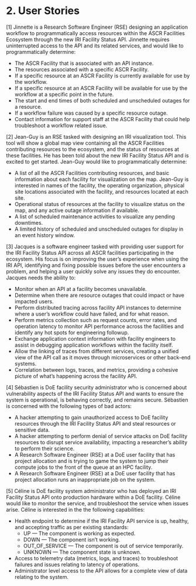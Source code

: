 # 2. User Stories 

[1] Jinnette is a Research Software Engineer (RSE) designing an application workflow to programmatically access resources within the ASCR Facilities Ecosystem through the new IRI Facility Status API.  Jinnette requires uninterrupted access to the API and its related services, and would like to programmatically determine:

* The ASCR Facility that is associated with an API instance.  
* The resources associated with a specific ASCR Facility.  
* If a specific resource at an ASCR Facility is currently available for use by the workflow.  
* If a specific resource at an ASCR Facility will be available for use by the workflow at a specific point in the future.  
* The start and end times of both scheduled and unscheduled outages for a resource.  
* If a workflow failure was caused by a specific resource outage.  
* Contact information for support staff at the ASCR Facility that could help troubleshoot a workflow related issue.

[2] Jean-Guy is an RSE tasked with designing an IRI visualization tool.  This tool will show a global map view containing all the ASCR Facilities contributing resources to the ecosystem, and the status of resources at these facilities.  He has been told about the new IRI Facility Status API and is excited to get started.  Jean-Guy would like to programmatically determine:

* A list of all the ASCR Facilities contributing resources, and basic information about each facility for visualization on the map.  Jean-Guy is interested in names of the facility, the operating organization, physical site locations associated with the facility, and resources located at each site.  
* Operational status of resources at the facility to visualize status on the map, and any active outage information if available.  
* A list of scheduled maintenance activities to visualize any pending downtimes.  
* A limited history of scheduled and unscheduled outages for display in an event history window.

[3] Jacques is a software engineer tasked with providing user support for the IRI Facility Status API across all ASCR facilities participating in the ecosystem.  His focus is on improving the user’s experience when using the IRI API, identifying and fixing possible issues before the user encounters a problem, and helping a user quickly solve any issues they do encounter.  Jacques needs the ability to:

* Monitor when an API at a facility becomes unavailable.  
* Determine when there are resource outages that could impact or have impacted users.  
* Perform distributed tracing across facility API instances to determine where a user’s workflow could have failed, and for what reason.  
* Perform metrics collection such as request counts, error rates, and operation latency to monitor API performance across the facilities and identify any hot spots for engineering followup.  
* Exchange application context information with facility engineers to assist in debugging application workflows within the facility itself.  
* Allow the linking of traces from different services, creating a unified view of the API call as it moves through microservices or other back-end systems.  
* Correlation between logs, traces, and metrics, providing a cohesive picture of what’s happening across the facility API.

[4] Sébastien is DoE facility security administrator who is concerned about vulnerability aspects of the IRI Facility Status API and wants to ensure the system is operational, is behaving correctly, and remains secure.  Sébastien is concerned with the following types of bad actors:

* A hacker attempting to gain unauthorized access to DoE facility resources through the IRI Facility Status API and steal resources or sensitive data.  
* A hacker attempting to perform denial of service attacks on DoE facility resources to disrupt service availability, impacting a researcher’s ability to perform their science.  
* A Research Software Engineer (RSE) at a DoE user facility that has project allocation and is trying to game the system to jump their compute jobs to the front of the queue at an HPC facility.  
* A Research Software Engineer (RSE) at a DoE user facility that has project allocation runs an inappropriate job on the system.

[5] Céline is DoE facility system administrator who has deployed an IRI Facility Status API onto production hardware within a DoE facility.  Céline would like to monitor the service, and troubleshoot the service when issues arise.  Céline is interested in the the following capabilities:

* Health endpoint to determine if the IRI Facility API service is up, healthy, and accepting traffic as per existing standards:  
  * UP — The component is working as expected.  
  * DOWN — The component isn’t working.  
  * OUT\_OF\_SERVICE — The component is out of service temporarily.  
  * UNKNOWN — The component state is unknown.  
* Access to telemetry data (metrics, logs, and traces) to troubleshoot failures and issues relating to latency of operations.  
* Administrator level access to the API allows for a complete view of data relating to the system.
